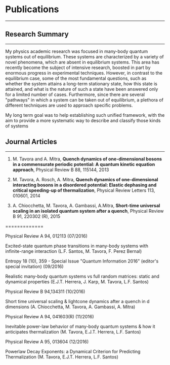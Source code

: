 # Publications
_____________

## Research Summary
____________________

My physics academic research was focused in many-body quantum systems out of equilibrium. These systems are characterized by a variety of novel phenomena, which are absent in equilibrium systems. This area has recently become the subject of intensive research, boosted in part by enormous progress in experimental techniques. However, in contrast to the equilibrium case, some of the most fundamental questions, such as whether the system attains a long-term stationary state, how this state is attained, and what is the nature of such a state have been answered only for a limited number of cases. Furthermore, since there are several "pathways" in which a system can be taken out of equilibrium, a plethora of different techniques are used to approach specific problems.

My long term goal was to help establishing such unified framework, with the aim to provide a more systematic way to describe and classify those kinds of systems

## Journal Articles
______________________


1. M. Tavora and A. Mitra, **Quench dynamics of one-dimensional bosons in a commensurate periodic potential: A quantum kinetic equation approach**, Physical Review B 88, 115144, 2013

2. M. Tavora, A. Rosch, A. Mitra, **Quench dynamics of one-dimensional interacting bosons in a disordered potential: Elastic dephasing and critical speeding-up of thermalization**, Physical Review Letters 113, 010601, 2014

3. A. Chiocchetta, M. Tavora, A. Gambassi, A.Mitra, **Short-time universal scaling in an isolated quantum system after a quench**, Physical Review B 91, 220302 (R), 2015

=============

Physical Review A 94, 012113 (07/2016)

Excited-state quantum phase transitions in many-body systems with infinite-range interaction (L.F. Santos, M. Tavora, F. Perez Bernal)


Entropy 18 (10), 359 - Special Issue "Quantum Information 2016" (editor's special invitation) (09/2016)

Realistic many-body quantum systems vs full random matrices: static and dynamical properties (E.J.T. Herrera, J. Karp, M. Tavora, L.F. Santos)


Physical Review B 94,134311 (10/2016)

Short time universal scaling & lightcone dynamics after a quench in d dimensions (A. Chiocchetta, M. Tavora, A. Gambassi, A. Mitra)


Physical Review A 94, 041603(R) (11/2016)

Inevitable power-law behavior of many-body quantum systems & how it anticipates thermalization (M. Tavora, E.J.T. Herrera, L.F. Santos)


Physical Review A 95, 013604 (12/2016)

Powerlaw Decay Exponents: a Dynamical Criterion for Predicting Thermalization (M. Tavora, E.J.T. Herrera, L.F. Santos)








